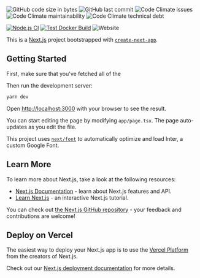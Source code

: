 ![GitHub code size in bytes](https://img.shields.io/github/languages/code-size/Rijndael1998/Website-Neo)
![GitHub last commit](https://img.shields.io/github/last-commit/Rijndael1998/Website-Neo)
![Code Climate issues](https://img.shields.io/codeclimate/tech-debt/Rijndael1998/Website-Neo)
![Code Climate maintainability](https://img.shields.io/codeclimate/maintainability-percentage/Rijndael1998/Website-Neo)
![Code Climate technical debt](https://img.shields.io/codeclimate/issues/Rijndael1998/Website-Neo)


[![Node.js CI](https://github.com/Rijndael1998/Website-Neo/actions/workflows/main.yml/badge.svg)](https://github.com/Rijndael1998/Website-Neo/actions/workflows/main.yml)
[![Test Docker Build](https://github.com/Rijndael1998/Website-Neo/actions/workflows/test-docker.yml/badge.svg)](https://github.com/Rijndael1998/Website-Neo/actions/workflows/test-docker.yml)
![Website](https://img.shields.io/website?url=https%3A%2F%2Frijn.pl%2F)


This is a [Next.js](https://nextjs.org/) project bootstrapped with [`create-next-app`](https://github.com/vercel/next.js/tree/canary/packages/create-next-app).

## Getting Started

First, make sure that you've fetched all of the 


Then run the development server:

```bash
yarn dev
```

Open [http://localhost:3000](http://localhost:3000) with your browser to see the result.

You can start editing the page by modifying `app/page.tsx`. The page auto-updates as you edit the file.

This project uses [`next/font`](https://nextjs.org/docs/basic-features/font-optimization) to automatically optimize and load Inter, a custom Google Font.

## Learn More

To learn more about Next.js, take a look at the following resources:

- [Next.js Documentation](https://nextjs.org/docs) - learn about Next.js features and API.
- [Learn Next.js](https://nextjs.org/learn) - an interactive Next.js tutorial.

You can check out [the Next.js GitHub repository](https://github.com/vercel/next.js/) - your feedback and contributions are welcome!

## Deploy on Vercel

The easiest way to deploy your Next.js app is to use the [Vercel Platform](https://vercel.com/new?utm_medium=default-template&filter=next.js&utm_source=create-next-app&utm_campaign=create-next-app-readme) from the creators of Next.js.

Check out our [Next.js deployment documentation](https://nextjs.org/docs/deployment) for more details.
